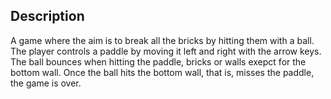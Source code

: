 ## Description
A game where the aim is to break all the bricks by hitting them with a ball. The player controls a paddle by moving it left and right with the arrow keys. The ball bounces when hitting the paddle, bricks or walls exepct for the bottom wall. Once the ball hits the bottom wall, that is, misses the paddle, the game is over.